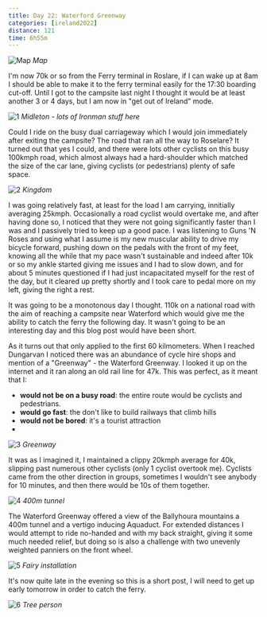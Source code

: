 ```yaml
--- 
title: Day 22: Waterford Greenway
categories: [ireland2022]
distance: 121
time: 6h55m
---
```


![Map](/images/ireland2022/20220828_map.jpg) 
*Map*

I'm now 70k or so from the Ferry terminal in Roslare, if I can wake up at 8am
I should be able to make it to the ferry terminal easily for the 17:30
boarding cut-off. Until I got to the campsite last night I thought it would be
at least another 3 or 4 days, but I am now in "get out of Ireland" mode.

![1](/images/ireland2022/20220828_1.jpg) 
*Midleton - lots of Ironman stuff here*

Could I ride on the busy dual carriageway which I would join immediately after
exiting the campsite? The road that ran all the way to Roselare? It turned out
that yes I could, and there were lots other cyclists on this busy 100kmph
road, which almost always had a hard-shoulder which matched the size of the
car lane, giving cyclists (or pedestrians) plenty of safe space.

![2](/images/ireland2022/20220828_2.jpg) 
*Kingdom*

I was going relatively fast, at least for the load I am carrying, innitially
averaging 25kmph. Occasionally a road cyclist would overtake me, and after
having done so, I noticed that they were not going significantly faster than I
was and I passively tried to keep up a good pace. I was listening to Guns 'N
Roses and using what I assume is my new muscular ability to drive my bicycle
forward, pushing down on the pedals with the front of my feet, knowing all the
while that my pace wasn't sustainable and indeed after 10k or so my ankle
started giving me issues and I had to slow down, and for about 5 minutes
questioned if I had just incapacitated myself for the rest of the day, but it
cleared up pretty shortly and I took care to pedal more on my left, giving the
right a rest.

It was going to be a monotonous day I thought. 110k on a national road with
the aim of reaching a campsite near Waterford which would give me the ability
to catch the ferry the following day. It wasn't going to be an interesting day
and this blog post would have been short.

As it turns out that only applied to the first 60 kilmometers. When I reached
Dungarvan I noticed there was an abundance of cycle hire shops and mention of
a "Greenway" - the Waterford Greenway. I looked it up on the internet and it
ran along an old rail line for 47k. This was perfect, as it meant that I:

- **would not be on a busy road**: the entire route would be cyclists and pedestrians.
- **would go fast**: the don't like to build railways that climb hills
- **would not be bored**: it's a tourist attraction
-
![3](/images/ireland2022/20220828_3.jpg) 
*Greenway*

It was as I imagined it, I maintained a clippy 20kmph average for 40k,
slipping past numerous other cyclists (only 1 cyclist overtook me). Cyclists
came from the other direction in groups, sometimes I wouldn't see anybody for
10 minutes, and then there would be 10s of them together.

![4](/images/ireland2022/20220828_4.jpg) 
*400m tunnel*

The Waterford Greenway offered a view of the Ballyhoura mountains a 400m tunnel
and a vertigo inducing Aquaduct. For extended distances I would attempt to
ride no-handed and with my back straight, giving it some much needed relief,
but doing so is also a challenge with two unevenly weighted panniers on the
front wheel.

![5](/images/ireland2022/20220828_5.jpg) 
*Fairy installation*

It's now quite late in the evening so this is a short post, I will need to get
up early tomorrow in order to catch the ferry.

![6](/images/ireland2022/20220828_6.jpg) 
*Tree person*


